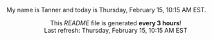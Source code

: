My name is Tanner and today is Thursday, February 15, 10:15 AM EST.

<p align="center">This <i>README</i> file is generated <b>every 3 hours</b>!</br>Last refresh: Thursday, February 15, 10:15 AM EST<br /></p>
